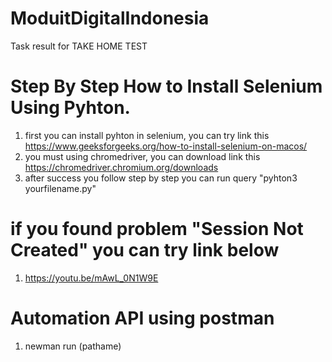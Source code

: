 # ModuitDigitalIndonesia
Task result for TAKE HOME TEST
# Step By Step How to Install Selenium Using Pyhton.
1. first you can install pyhton in selenium, you can try link this https://www.geeksforgeeks.org/how-to-install-selenium-on-macos/
2. you must using chromedriver, you can download link this https://chromedriver.chromium.org/downloads
3. after success you follow step by step you can run query "pyhton3 yourfilename.py"

# if you found problem "Session Not Created" you can try link below
1. https://youtu.be/mAwL_0N1W9E

# Automation API using postman
1. newman run (pathame)
